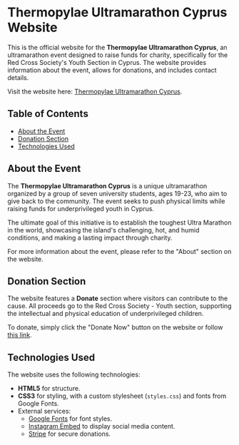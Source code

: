 # Thermopylae Ultramarathon Cyprus Website

This is the official website for the **Thermopylae Ultramarathon Cyprus**, an ultramarathon event designed to raise funds for charity, specifically for the Red Cross Society's Youth Section in Cyprus. The website provides information about the event, allows for donations, and includes contact details.

Visit the website here: [Thermopylae Ultramarathon Cyprus](<https://ultramarathoncyprus.com/>).

## Table of Contents

- [About the Event](#about-the-event)
- [Donation Section](#donation-section)
- [Technologies Used](#technologies-used)

## About the Event

The **Thermopylae Ultramarathon Cyprus** is a unique ultramarathon organized by a group of seven university students, ages 19-23, who aim to give back to the community. The event seeks to push physical limits while raising funds for underprivileged youth in Cyprus. 

The ultimate goal of this initiative is to establish the toughest Ultra Marathon in the world, showcasing the island's challenging, hot, and humid conditions, and making a lasting impact through charity.

For more information about the event, please refer to the "About" section on the website.

## Donation Section

The website features a **Donate** section where visitors can contribute to the cause. All proceeds go to the Red Cross Society - Youth section, supporting the intellectual and physical education of underprivileged children.

To donate, simply click the "Donate Now" button on the website or follow [this link](https://buy.stripe.com/6oEeXudx2cLX8PCdQQ).


## Technologies Used

The website uses the following technologies:

- **HTML5** for structure.
- **CSS3** for styling, with a custom stylesheet (`styles.css`) and fonts from Google Fonts.
- External services:
  - [Google Fonts](https://fonts.google.com/) for font styles.
  - [Instagram Embed](https://www.instagram.com/) to display social media content.
  - [Stripe](https://stripe.com/) for secure donations.
